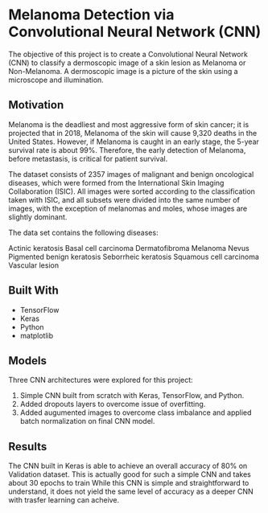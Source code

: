 # Melanoma Detection via Convolutional Neural Network (CNN)

The objective of this project is to create a Convolutional Neural Network (CNN) to classify a dermoscopic image of a skin lesion as Melanoma or Non-Melanoma. A dermoscopic image is a picture of the skin using a microscope and illumination.

## Motivation

Melanoma is the deadliest and most aggressive form of skin cancer; it is projected that in 2018, Melanoma of the skin will cause 9,320 deaths in the United States. However, if Melanoma is caught in an early stage, the 5-year survival rate is about 99%. Therefore, the early detection of Melanoma, before metastasis, is critical for patient survival.

The dataset consists of 2357 images of malignant and benign oncological diseases, which were formed from the International Skin Imaging Collaboration (ISIC). All images were sorted according to the classification taken with ISIC, and all subsets were divided into the same number of images, with the exception of melanomas and moles, whose images are slightly dominant.


The data set contains the following diseases:

Actinic keratosis
Basal cell carcinoma
Dermatofibroma
Melanoma
Nevus
Pigmented benign keratosis
Seborrheic keratosis
Squamous cell carcinoma
Vascular lesion

## Built With

* TensorFlow
* Keras
* Python
* matplotlib

## Models

Three CNN architectures were explored for this project:

1) Simple CNN built from scratch with Keras, TensorFlow, and Python.
2) Added dropouts layers to overcome issue of overfitting.
3) Added augumented images to overcome class imbalance and applied batch normalization on final CNN model.

## Results
The CNN built in Keras is able to achieve an overall accuracy of 80% on Validation dataset. This is actually good for such a simple CNN and takes about 30 epochs to train While this CNN is simple and straightforward to understand, it does not yield the same level of accuracy as a deeper CNN with trasfer learning can acheive.